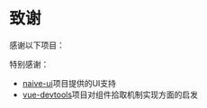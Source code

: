 # 致谢

感谢以下项目：

<PkgDepList></PkgDepList>

特别感谢：

- [naive-ui](https://www.naiveui.com/zh-CN/os-theme)项目提供的UI支持
- [vue-devtools](https://devtools.vuejs.org/)项目对组件拾取机制实现方面的启发